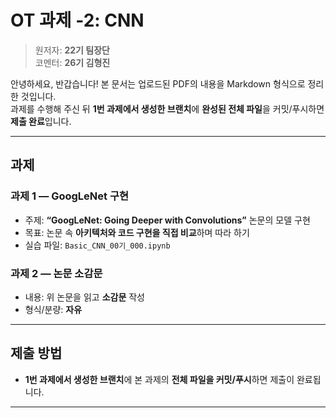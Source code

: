 # OT 과제 -2: CNN

> 원저자: **22기 팀장단**  
> 코멘터: **26기 김형진**

안녕하세요, 반갑습니다! 본 문서는 업로드된 PDF의 내용을 Markdown 형식으로 정리한 것입니다.  
과제를 수행해 주신 뒤 **1번 과제에서 생성한 브랜치**에 **완성된 전체 파일**을 커밋/푸시하면 **제출 완료**입니다.

---

## 과제

### 과제 1 — GoogLeNet 구현
- 주제: **“GoogLeNet: Going Deeper with Convolutions”** 논문의 모델 구현
- 목표: 논문 속 **아키텍처와 코드 구현을 직접 비교**하며 따라 하기
- 실습 파일: `Basic_CNN_00기_000.ipynb`

### 과제 2 — 논문 소감문
- 내용: 위 논문을 읽고 **소감문** 작성
- 형식/분량: **자유**

---

## 제출 방법
- **1번 과제에서 생성한 브랜치**에 본 과제의 **전체 파일을 커밋/푸시**하면 제출이 완료됩니다.

---

